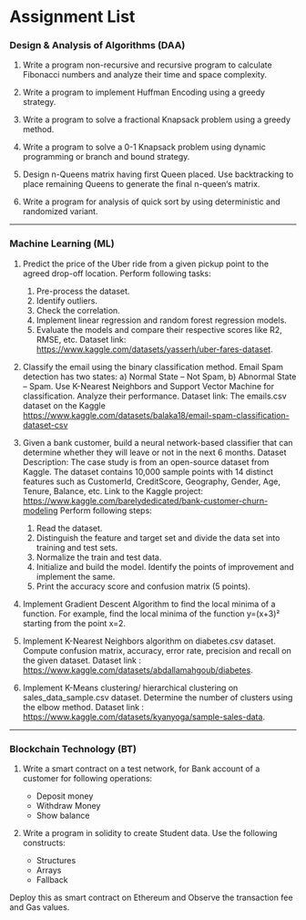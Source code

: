 # Assignment List

### Design & Analysis of Algorithms (DAA)

1. Write a program non-recursive and recursive program to calculate Fibonacci numbers and analyze their time and space complexity.

2. Write a program to implement Huffman Encoding using a greedy strategy.

3. Write a program to solve a fractional Knapsack problem using a greedy method.

4. Write a program to solve a 0-1 Knapsack problem using dynamic programming or branch and bound strategy.

5. Design n-Queens matrix having first Queen placed. Use backtracking to place remaining Queens to generate the final n-queen‘s matrix.

6. Write a program for analysis of quick sort by using deterministic and randomized variant.
 
--------------------

### Machine Learning (ML)

1. Predict the price of the Uber ride from a given pickup point to the agreed drop-off location. Perform following tasks: <br>
    1. Pre-process the dataset.<br>
    2. Identify outliers.<br>
    3. Check the correlation.<br>
    4. Implement linear regression and random forest regression models.<br>
    5. Evaluate the models and compare their respective scores like R2, RMSE, etc. Dataset link: https://www.kaggle.com/datasets/yasserh/uber-fares-dataset.

2. Classify the email using the binary classification method. Email Spam detection has two states: a) Normal State – Not Spam, b) Abnormal State – Spam. Use K-Nearest Neighbors and Support Vector Machine for classification. Analyze their performance. Dataset link: The emails.csv dataset on the Kaggle https://www.kaggle.com/datasets/balaka18/email-spam-classification-dataset-csv

3. Given a bank customer, build a neural network-based classifier that can determine whether they will leave or not in the next 6 months. Dataset Description: The case study is from an open-source dataset from Kaggle. The dataset contains 10,000 sample points with 14 distinct features such as CustomerId, CreditScore, Geography, Gender, Age, Tenure, Balance, etc. Link to the Kaggle project: https://www.kaggle.com/barelydedicated/bank-customer-churn-modeling Perform following steps:<br>
    1. Read the dataset.<br>
    2. Distinguish the feature and target set and divide the data set into training and test sets.<br>
    3. Normalize the train and test data.<br>
    4. Initialize and build the model. Identify the points of improvement and implement the same.<br>
    5. Print the accuracy score and confusion matrix (5 points).

4. Implement Gradient Descent Algorithm to find the local minima of a function. For example, find the local minima of the function y=(x+3)² starting from the point x=2.

5. Implement K-Nearest Neighbors algorithm on diabetes.csv dataset. Compute confusion matrix, accuracy, error rate, precision and recall on the given dataset. Dataset link : https://www.kaggle.com/datasets/abdallamahgoub/diabetes.

6. Implement K-Means clustering/ hierarchical clustering on sales_data_sample.csv dataset. Determine the number of clusters using the elbow method. Dataset link : https://www.kaggle.com/datasets/kyanyoga/sample-sales-data.

--------------------

### Blockchain Technology (BT)

1. Write a smart contract on a test network, for Bank account of a customer for following operations:<br>
    - Deposit money
    - Withdraw Money
    - Show balance

2. Write a program in solidity to create Student data. Use the following constructs:<br>
    - Structures
    - Arrays
    - Fallback

Deploy this as smart contract on Ethereum and Observe the transaction fee and Gas values.
